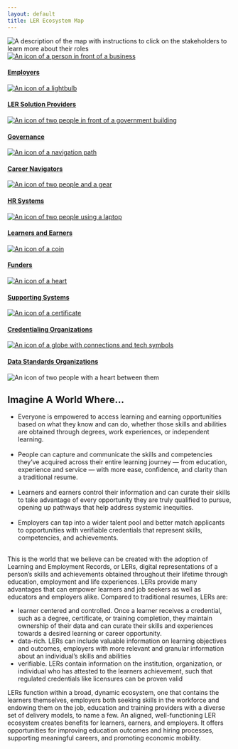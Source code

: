 ```yaml
---
layout: default
title: LER Ecosystem Map
---
```


<div class="container-lg">
	<div class="row landing top">
		<div class="col">
			<div class="stakeholder-map">
				<img src="./images/stakeholders-center.svg" loading="lazy" alt="A description of the map with instructions to click on the stakeholders to learn more about their roles" class="map-center-image"/>
				<div class="stakeholder employers">
					<a href="stakeholder/employers"><img src="./images/employers.svg" loading="lazy" alt="An icon of a person in front of a business" class="stakeholder-icon"/>
					<h4 class="nav-heading small">Employers</h4>
					<img src="./images/ellipse.svg" loading="lazy" title="employers" alt="" class="icon-selected"/></a>
				</div>
				<div class="stakeholder solutions">
					<a href="stakeholder/solution-providers"><img src="./images/solution-providers.svg" loading="lazy" alt="An icon of a lightbulb" class="stakeholder-icon"/>
					<h4 class="nav-heading small">LER Solution Providers</h4>
					<img src="./images/ellipse.svg" loading="lazy" title="ler-solutions-providers" alt="" class="icon-selected"/></a>
				</div>
				<div class="stakeholder governance">
					<a href="stakeholder/governance"><img src="./images/governance.svg" loading="lazy" alt="An icon of two people in front of a government building" class="stakeholder-icon"/>
					<h4 class="nav-heading small">Governance</h4>
					<img src="./images/ellipse.svg" loading="lazy" title="governance" alt="" class="icon-selected"/></a>
				</div>
				<div class="stakeholder navigators">
					<a href="stakeholder/career-navigators"><img src="./images/career-navigators.svg" loading="lazy" alt="An icon of a navigation path" class="stakeholder-icon"/>
					<h4 class="nav-heading small">Career Navigators</h4>
					<img src="./images/ellipse.svg" loading="lazy" title="career-navigators" alt="" class="icon-selected"/></a>
				</div>
				<div class="stakeholder hr">
					<a href="stakeholder/hr-systems"><img src="./images/hr-systems.svg" loading="lazy" alt="An icon of two people and a gear" class="stakeholder-icon"/>
					<h4 class="nav-heading small">HR Systems</h4>
					<img src="./images/ellipse.svg" loading="lazy" title="hr-systems" alt="" class="icon-selected"/></a>
				</div>
				<div class="stakeholder learners">
					<a href="stakeholder/learners-earners"><img src="./images/learners-earners.svg" loading="lazy" alt="An icon of two people using a laptop" class="stakeholder-icon"/>
					<h4 class="nav-heading small">Learners and Earners</h4>
					<img src="./images/ellipse.svg" loading="lazy" title="learners-earners" alt="" class="icon-selected"/></a>
				</div>
				<div class="stakeholder funders">
					<a href="stakeholder/funders"><img src="./images/funders.svg" loading="lazy" alt="An icon of a coin" class="stakeholder-icon"/>
					<h4 class="nav-heading small">Funders</h4>
					<img src="./images/ellipse.svg" loading="lazy" title="funders" alt="" class="icon-selected"/></a>
				</div>
				<div class="stakeholder supporting">
					<a href="stakeholder/supporting-systems"><img src="./images/supporting-systems.svg" loading="lazy" alt="An icon of a heart" class="stakeholder-icon"/>
					<h4  class="nav-heading small">Supporting Systems</h4>
					<img src="./images/ellipse.svg" loading="lazy" title="supporting-systems" alt="" class="icon-selected"/></a>
				</div>
				<div class="stakeholder credentialing">
					<a href="stakeholder/credentialing-organizations"><img src="./images/credentialing-organizations.svg" loading="lazy" alt="An icon of a certificate" class="stakeholder-icon"/>
					<h4 class="nav-heading small">Credentialing Organizations</h4>
					<img src="./images/ellipse.svg" loading="lazy" title="credentialing-organizations" alt="" class="icon-selected"/></a>
				</div>
				<div class="stakeholder standards">
					<a href="stakeholder/data-standards-organizations"><img src="./images/data-standards-bodies.svg" loading="lazy" alt="An icon of a globe with connections and tech symbols" class="stakeholder-icon"/>
					<h4 class="nav-heading small">Data Standards Organizations</h4>
					<img src="./images/ellipse.svg" loading="lazy" title="data-standards-bodies" alt="" class="icon-selected"/></a>
				</div>
			</div>
		</div>
	</div>
	<div class="row">
		<div class="col-3">
			<img src="./images/LER_support.svg" loading="lazy" alt="An icon of two people with a heart between them" class="imagine-image"/>
		</div>
		<div class="col-9">
			<div class="body-text-small">
				<h2 class="sub-heading imagine">Imagine A World Where...</h2>
				<ul role="list">
					<li class="body-text-medium">Everyone is empowered to access learning and earning opportunities based on what they know and can do, whether those skills and abilities are obtained through degrees, work experiences, or independent learning.<br/>‍</li>
					<li class="body-text-medium">People can capture and communicate the skills and competencies they’ve acquired across their entire learning journey — from education, experience and service — with more ease, confidence, and clarity than a traditional resume.<br/>‍</li>
					<li class="body-text-medium">Learners and earners control their information and can curate their skills to take advantage of every opportunity they are truly qualified to pursue, opening up pathways that help address systemic inequities.<br/>‍</li>
					<li class="body-text-medium">Employers can tap into a wider talent pool and better match applicants to opportunities with verifiable credentials that represent skills, competencies, and achievements.<br/>‍</li>
				</ul>
				<p>This is the world that we believe can be created with the adoption of Learning and Employment Records, or LERs, digital representations of a person’s skills and achievements obtained throughout their lifetime through education, employment and life experiences. LERs provide many advantages that can empower learners and job seekers as well as educators and employers alike. Compared to traditional resumes, LERs are:
				<ul role="list">
					<li class="body-text-medium"> learner centered and controlled. Once a learner receives a credential, such as a degree, certificate, or training completion, they maintain ownership of their data and can curate their skills and experiences towards a desired learning or career opportunity.</li>
					<li class="body-text-medium"> data-rich. LERs can include valuable information on learning objectives and outcomes, employers with more relevant and granular information about an individual’s skills and abilities</li>
					<li class="body-text-medium"> verifiable. LERs contain information on the institution, organization, or individual who has attested to the learners achievement, such that regulated credentials like licensures can be proven valid</li>
				</ul>
				</p>
				<p>LERs function within a broad, dynamic ecosystem, one that contains the learners themselves, employers both seeking skills in the workforce and endowing them on the job, education and training providers with a diverse set of delivery models, to name a few. An aligned, well-functioning LER ecosystem creates benefits for learners, earners, and employers. It offers opportunities for improving education outcomes and hiring processes, supporting meaningful careers, and promoting economic mobility.</p>
			</div>
		</div>
	</div>
</div>


